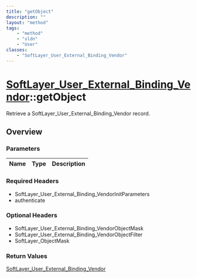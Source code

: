 ```yaml
---
title: "getObject"
description: ""
layout: "method"
tags:
    - "method"
    - "sldn"
    - "User"
classes:
    - "SoftLayer_User_External_Binding_Vendor"
---
```

# [SoftLayer_User_External_Binding_Vendor](/reference/services/SoftLayer_User_External_Binding_Vendor)::getObject

Retrieve a SoftLayer_User_External_Binding_Vendor record.


## Overview 


### Parameters 
|Name | Type | Description |
| --- | --- | --- |


### Required Headers
* SoftLayer_User_External_Binding_VendorInitParameters
* authenticate

### Optional Headers
* SoftLayer_User_External_Binding_VendorObjectMask
* SoftLayer_User_External_Binding_VendorObjectFilter
* SoftLayer_ObjectMask

### Return Values
<a href='/reference/datatypes/SoftLayer_User_External_Binding_Vendor'>SoftLayer_User_External_Binding_Vendor </a>


